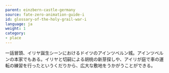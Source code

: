 ```yaml
---
parent: einzbern-castle-germany
source: fate-zero-animation-guide-i
id: glossary-of-the-holy-grail-war-i
language: ja
weight: 1
category:
- place
---
```


一話冒頭、イリヤ誕生シーンにおけるドイツのアインツベルン城。アインツベルンの本家でもある。イリヤと切嗣による胡桃の新芽探しや、アイリが庭で車の運転の練習を行ったというくだりから、広大な敷地をうかがうことができる。

